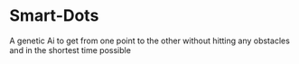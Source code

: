 # Smart-Dots
A genetic Ai to get from one point to the other without hitting any obstacles and in the shortest time possible
